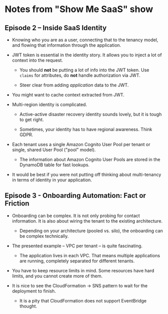 # Notes from "Show Me SaaS" show

## Episode 2 – Inside SaaS Identity

- Knowing who you are as a user, connecting that to the tenancy model, and flowing that information through the application.

- JWT token is essential in the identity story. It allows you to inject a lot of context into the request.

  - You should **not** be putting a lot of info into the JWT token. Use `claims` for attributes, do **not** handle authorization via JWT.

  - Steer clear from adding _application_ data to the JWT.

- You might want to cache context extracted from JWT.

- Multi-region identity is complicated.

  - Active-active disaster recovery identity sounds lovely, but it is tough to get right.

  - Sometimes, your identity has to have regional awareness. Think GDPR.

- Each tenant uses a single Amazon Cognito User Pool per tenant or single, shared User Pool ("pool" model).

  - The information about Amazon Cognito User Pools are stored in the DynamoDB table for fast lookups.

- It would be best if you were not putting off thinking about multi-tenancy in terms of identity in your application.

## Episode 3 - Onboarding Automation: Fact or Friction

- Onboarding can be complex. It is not only probing for contact information. It is also about wiring the tenant to the existing architecture.

  - Depending on your architecture (pooled vs. silo), the onboarding can be complex technically.

- The presented example – VPC per tenant – is quite fascinating.

  - The application lives in each VPC. That means multiple applications are running, completely separated for different tenants.

- You have to keep resource limits in mind. Some resources have hard limits, and you cannot create more of them.

- It is nice to see the CloudFormation -> SNS pattern to wait for the deployment to finish.

  - It is a pity that CloudFormation does not support EventBridge thought.
